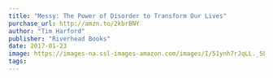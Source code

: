 ```yaml
---
title: "Messy: The Power of Disorder to Transform Our Lives"
purchase_url: http://amzn.to/2kbrBNY
author: "Tim Harford"
publisher: "Riverhead Books"
date: 2017-01-23
image: https://images-na.ssl-images-amazon.com/images/I/51ynh7rJqLL._SL75_.jpg
tags:
---
```


